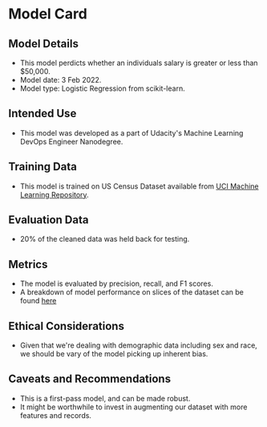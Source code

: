 # Model Card

## Model Details
* This model perdicts whether an individuals salary is greater or less than $50,000.
* Model date: 3 Feb 2022.
* Model type: Logistic Regression from scikit-learn.

## Intended Use
* This model was developed as a part of Udacity's Machine Learning DevOps Engineer Nanodegree.

## Training Data
* This model is trained on US Census Dataset available from [UCI Machine Learning Repository](https://archive.ics.uci.edu/ml/datasets/census+income).

## Evaluation Data
* 20% of the cleaned data was held back for testing.

## Metrics
* The model is evaluated by precision, recall, and F1 scores.
* A breakdown of model performance on slices of the dataset can be found [here]()

## Ethical Considerations
* Given that we're dealing with demographic data including sex and race, we should be vary of the model picking up inherent bias.

## Caveats and Recommendations
* This is a first-pass model, and can be made robust.
* It might be worthwhile to invest in augmenting our dataset with more features and records.
